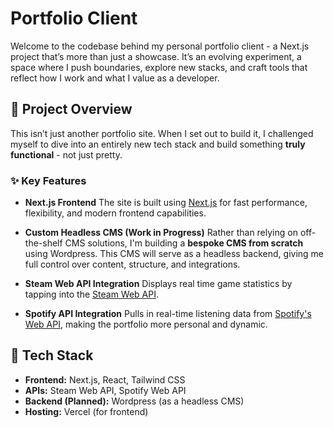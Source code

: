 # Portfolio Client

Welcome to the codebase behind my personal portfolio client - a Next.js project that’s more than just a showcase. It’s an evolving experiment, a space where I push boundaries, explore new stacks, and craft tools that reflect how I work and what I value as a developer.

## 🧠 Project Overview

This isn’t just another portfolio site. When I set out to build it, I challenged myself to dive into an entirely new tech stack and build something **truly functional** - not just pretty.

### ✨ Key Features

-   **Next.js Frontend**
    The site is built using [Next.js](https://nextjs.org/) for fast performance, flexibility, and modern frontend capabilities.

-   **Custom Headless CMS (Work in Progress)**
    Rather than relying on off-the-shelf CMS solutions, I'm building a **bespoke CMS from scratch** using Wordpress. This CMS will serve as a headless backend, giving me full control over content, structure, and integrations.

-   **Steam Web API Integration**
    Displays real time game statistics by tapping into the [Steam Web API](https://developer.valvesoftware.com/wiki/Steam_Web_API).

-   **Spotify API Integration**
    Pulls in real-time listening data from [Spotify's Web API](https://developer.spotify.com/documentation/web-api/), making the portfolio more personal and dynamic.

## 🧱 Tech Stack

-   **Frontend:** Next.js, React, Tailwind CSS
-   **APIs:** Steam Web API, Spotify Web API
-   **Backend (Planned):** Wordpress (as a headless CMS)
-   **Hosting:** Vercel (for frontend)
